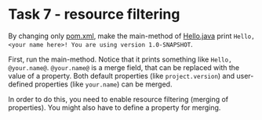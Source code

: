 # Task 7 - resource filtering

By changing only [pom.xml](pom.xml), make the main-method of [Hello.java](src/main/java/com/netcompany/maven/task7/Hello.java)
print `Hello, <your name here>! You are using version 1.0-SNAPSHOT`.

First, run the main-method. Notice that it prints something like `Hello, @your.name@`.
`@your.name@` is a merge field, that can be replaced with the value of a property. Both default properties
(like `project.version`) and user-defined properties (like `your.name`) can be merged.

In order to do this, you need to enable resource filtering (merging of properties).
You might also have to define a property for merging.
